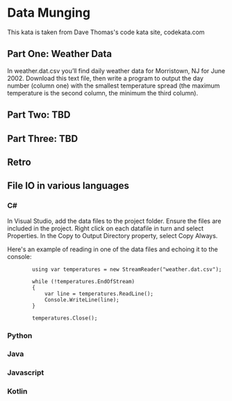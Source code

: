 # Data Munging

This kata is taken from Dave Thomas's code kata site, codekata.com

## Part One: Weather Data

In weather.dat.csv you’ll find daily weather data for Morristown, NJ for June 2002. Download this text file, then write a program to output the day number (column one) with the smallest temperature spread (the maximum temperature is the second column, the minimum the third column).

## Part Two: TBD

## Part Three: TBD

## Retro

## File IO in various languages

### C\#

In Visual Studio, add the data files to the project folder. Ensure the files are included in the project. Right click on each datafile in turn and select Properties. In the Copy to Output Directory property, select Copy Always.

Here's an example of reading in one of the data files and echoing it to the console:

            using var temperatures = new StreamReader("weather.dat.csv");

            while (!temperatures.EndOfStream)
            {
                var line = temperatures.ReadLine();
                Console.WriteLine(line);
            }

            temperatures.Close();

### Python

### Java

### Javascript

### Kotlin
